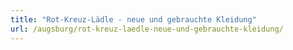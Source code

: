 ```yaml
---
title: "Rot-Kreuz-Lädle - neue und gebrauchte Kleidung"
url: /augsburg/rot-kreuz-laedle-neue-und-gebrauchte-kleidung/
---
```

